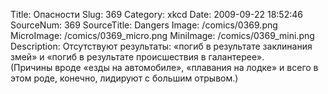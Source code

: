 Title: Опасности 
Slug: 369 
Category: xkcd 
Date: 2009-09-22 18:52:46 
SourceNum: 369 
SourceTitle: Dangers 
Image: /comics/0369.png 
MicroImage: /comics/0369_micro.png 
MiniImage: /comics/0369_mini.png 
Description: Отсутствуют результаты: «погиб в результате заклинания змей» и «погиб в результате происшествия в галантерее».<br> (Причины вроде «езды на автомобиле», «плавания на лодке» и всего в этом роде, конечно, лидируют с большим отрывом.) 

